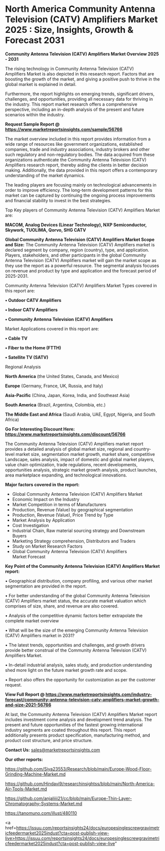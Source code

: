 # North America Community Antenna Television (CATV) Amplifiers Market 2025 : Size, Insights, Growth & Forecast 2031

<Strong> Community Antenna Television (CATV) Amplifiers Market Overview 2025 - 2031</strong>

The rising technology in Community Antenna Television (CATV) Amplifiers Market is also depicted in this research report. Factors that are boosting the growth of the market, and giving a positive push to thrive in the global market is explained in detail.

Furthermore, the report highlights on emerging trends, significant drivers, challenges, and opportunities, providing all necessary data for thriving in the industry. This report market research offers a comprehensive perspective, including an in-depth analysis of the present and future scenarios within the industry.

<strong>Request Sample Report @ <a href=https://www.marketreportsinsights.com/sample/56766>https://www.marketreportsinsights.com/sample/56766</a></strong>

The market overview included in this report provides information from a wide range of resources like government organizations, established companies, trade and industry associations, industry brokers and other such regulatory and non-regulatory bodies. The data acquired from these organizations authenticate the Community Antenna Television (CATV) Amplifiers research report, thereby aiding the clients in better decision making. Additionally, the data provided in this report offers a contemporary understanding of the market dynamics.

The leading players are focusing mainly on technological advancements in order to improve efficiency. The long-term development patterns for this market can be captured by continuing the ongoing process improvements and financial stability to invest in the best strategies.

Top Key players of Community Antenna Television (CATV) Amplifiers Market are:

<strong>MACOM, Analog Devices (Linear Technology), NXP Semiconductor, Skywork, TUOLIMA, Qorvo, SHG CATV</strong>

<strong><b>Global Community Antenna Television (CATV) Amplifiers Market Scope and Size:</b></strong>
The Community Antenna Television (CATV) Amplifiers market is declared segment by company, region (country), type, and application. Players, stakeholders, and other participants in the global Community Antenna Television (CATV) Amplifiers market will gain the market scope as they use the report as a powerful resource. The segmental analysis focuses on revenue and product by type and application and the forecast period of 2025-2031.

Community Antenna Television (CATV) Amplifiers Market Types covered in this report are:

<strong>• Outdoor CATV Amplifiers

• Indoor CATV Amplifiers

• Community Antenna Television (CATV) Amplifiers</strong>

Market Applications covered in this report are:

<strong>• Cable TV

• Fiber to the Home (FTTH)

• Satellite TV (SATV)</strong> 

Regional Analysis

<strong>North America</strong> (the United States, Canada, and Mexico)

<strong>Europe</strong> (Germany, France, UK, Russia, and Italy)

<strong>Asia-Pacific</strong> (China, Japan, Korea, India, and Southeast Asia)

<strong>South America</strong> (Brazil, Argentina, Colombia, etc.)

<strong>The Middle East and Africa</strong> (Saudi Arabia, UAE, Egypt, Nigeria, and South Africa)

<strong>Go For Interesting Discount Here: <a href=https://www.marketreportsinsights.com/discount/56766>https://www.marketreportsinsights.com/discount/56766</a></strong>

The Community Antenna Television (CATV) Amplifiers market report provides a detailed analysis of global market size, regional and country-level market size, segmentation market growth, market share, competitive Landscape, sales analysis, impact of domestic and global market players, value chain optimization, trade regulations, recent developments, opportunities analysis, strategic market growth analysis, product launches, area marketplace expanding, and technological innovations.

<strong><b>Major factors covered in the report:</b></strong>
<ul>
  <li>Global Community Antenna Television (CATV) Amplifiers Market </li>
  <li>Economic Impact on the Industry</li>
  <li>Market Competition in terms of Manufacturers</li>
  <li>Production, Revenue (Value) by geographical segmentation</li>
  <li>Production, Revenue (Value), Price Trend by Type</li>
  <li>Market Analysis by Application</li>
  <li>Cost Investigation</li>
  <li>Industrial Chain, Raw material sourcing strategy and Downstream Buyers</li>
  <li>Marketing Strategy comprehension, Distributors and Traders</li>
  <li>Study on Market Research Factors</li>
  <li>Global Community Antenna Television (CATV) Amplifiers Market Forecast</li>
</ul>

<strong><b>Key Point of the Community Antenna Television (CATV) Amplifiers Market report:</b></strong>

• Geographical distribution, company profiling, and various other market segmentation are provided in the report.

• For better understanding of the global Community Antenna Television (CATV) Amplifiers market status, the accurate market valuation which comprises of size, share, and revenue are also covered.

• Analysis of the competitive dynamic factors better extrapolate the complete market overview

• What will be the size of the emerging Community Antenna Television (CATV) Amplifiers market in 2031?

• The latest trends, opportunities and challenges, and growth drivers provide better construal of the Community Antenna Television (CATV) Amplifiers Market.

• In-detail industrial analysis, sales study, and production understanding shed more light on the future market growth rate and scope.

• Report also offers the opportunity for customization as per the customer request.

<strong><b>View Full Report @ <a href=https://www.marketreportsinsights.com/industry-forecast/community-antenna-television-catv-amplifiers-market-growth-and-size-2021-56766>https://www.marketreportsinsights.com/industry-forecast/community-antenna-television-catv-amplifiers-market-growth-and-size-2021-56766</a></b></strong>


At last, the Community Antenna Television (CATV) Amplifiers Market report includes investment come analysis and development trend analysis. The present and future opportunities of the fastest growing international industry segments are coated throughout this report. This report additionally presents product specification, manufacturing method, and product cost structure, and price structure.

<strong>Contact Us:</strong>
sales@marketreportsinsights.com

<strong>Our other reports:</strong>

<a href=https://github.com/Siya23553/Research/blob/main/Europe-Wood-Floor-Grinding-Machine-Market.md>https://github.com/Siya23553/Research/blob/main/Europe-Wood-Floor-Grinding-Machine-Market.md</a>

<a href=https://github.com/Hindavi9/researchinsightss/blob/main/North-America-Air-Tools-Market.md>https://github.com/Hindavi9/researchinsightss/blob/main/North-America-Air-Tools-Market.md</a>

<a href=https://github.com/anjaliiii21/cc/blob/main/Europe-Thin-Layer-Chromatography-Systems-Market.md>https://github.com/anjaliiii21/cc/blob/main/Europe-Thin-Layer-Chromatography-Systems-Market.md</a>

<a href=https://tanomuno.com/illust/480110>https://tanomuno.com/illust/480110</a>

<a href=https://issuu.com/reportsinsights24/docs/europesinglescrewgravimetricfeedermarket2025indust?cta=post-publish-view-live>https://issuu.com/reportsinsights24/docs/europesinglescrewgravimetricfeedermarket2025indust?cta=post-publish-view-live</a>"
